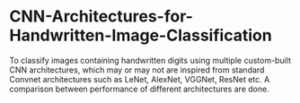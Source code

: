 # CNN-Architectures-for-Handwritten-Image-Classification
To classify images containing handwritten digits using multiple custom-built CNN architectures, which may or may not are inspired from standard Convnet architectures such as LeNet, AlexNet, VGGNet, ResNet etc. A comparison between performance of different architectures are done.
